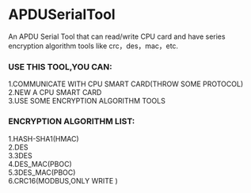 # APDUSerialTool
An APDU Serial Tool that can read/write CPU card and have series encryption algorithm tools like crc，des，mac，etc.

### USE THIS TOOL,YOU CAN:  
1.COMMUNICATE WITH CPU SMART CARD(THROW SOME PROTOCOL)  
2.NEW A CPU SMART CARD  
3.USE SOME ENCRYPTION ALGORITHM TOOLS  

### ENCRYPTION ALGORITHM LIST:  
1.HASH-SHA1(HMAC)  
2.DES  
3.3DES  
4.DES_MAC(PBOC)  
5.3DES_MAC(PBOC)  
6.CRC16(MODBUS,ONLY WRITE )  
